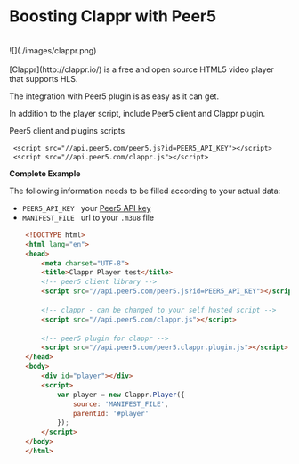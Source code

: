 # Boosting Clappr with Peer5
<br>
![](./images/clappr.png)
<br><br>
[Clappr](http://clappr.io/) is a free and open source HTML5 video player that supports HLS.

The integration with Peer5 plugin is as easy as it can get.

In addition to the player script, include Peer5 client and Clappr plugin.
 
Peer5 client and plugins scripts

     <script src="//api.peer5.com/peer5.js?id=PEER5_API_KEY"></script>
     <script src="//api.peer5.com/clappr.js"></script>
    
**Complete Example** 
 
The following information needs to be filled according to your actual data:
 
- `PEER5_API_KEY` &nbsp;&nbsp;your [Peer5 API key](https://app.peer5.com/integration)
- `MANIFEST_FILE` &nbsp;&nbsp;url to your `.m3u8` file
  
```html
    <!DOCTYPE html>
    <html lang="en">
    <head>
        <meta charset="UTF-8">
        <title>Clappr Player test</title>
        <!-- peer5 client library -->
        <script src="//api.peer5.com/peer5.js?id=PEER5_API_KEY"></script>
        
        <!-- clappr - can be changed to your self hosted script -->
        <script src="//api.peer5.com/clappr.js"></script>
        
        <!-- peer5 plugin for clappr -->
        <script src="//api.peer5.com/peer5.clappr.plugin.js"></script>
    </head>
    <body>
        <div id="player"></div>
        <script>
            var player = new Clappr.Player({
                source: 'MANIFEST_FILE',
                parentId: '#player'
            });
        </script>
    </body>
    </html>
```